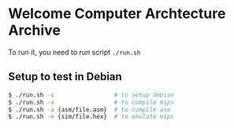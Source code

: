 # Welcome Computer Archtecture Archive
To run it, you need to run script `./run.sh`

## Setup to test in Debian
```sh
$ ./run.sh -s                 # to setup debian
$ ./run.sh -v                 # to compile mips
$ ./run.sh -a {asm/file.asm}  # to compile asm
$ ./run.sh -e {sim/file.hex}  # to emulate mips
```
